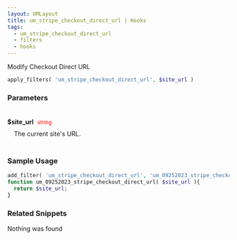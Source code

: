 ```yaml
---
layout: UMLayout
title: um_stripe_checkout_direct_url | Hooks
tags: 
  - um_stripe_checkout_direct_url
  - filters
  - hooks
---
```

Modify Checkout Direct URL
``` php
apply_filters( 'um_stripe_checkout_direct_url', $site_url )
```
<div class='hook-sep'></div>

### Parameters

<div style='padding: 20px 0px 10px;'>
<strong>$site_url</strong> <span style='color:red;font-size:12px;padding: 0px 5px 0px 5px' >string</span>
<div style="margin-left:10px;padding: 10px 5px">The current site's URL.</div>
</div>
<div class='hook-sep'></div>



### Sample Usage

``` php
add_filter( 'um_stripe_checkout_direct_url', 'um_09252023_stripe_checkout_direct_url ', 10, 1 )
function um_09252023_stripe_checkout_direct_url( $site_url ){
  return $site_url;
}
```
<div class='hook-sep'></div>



### Related Snippets

Nothing was found

